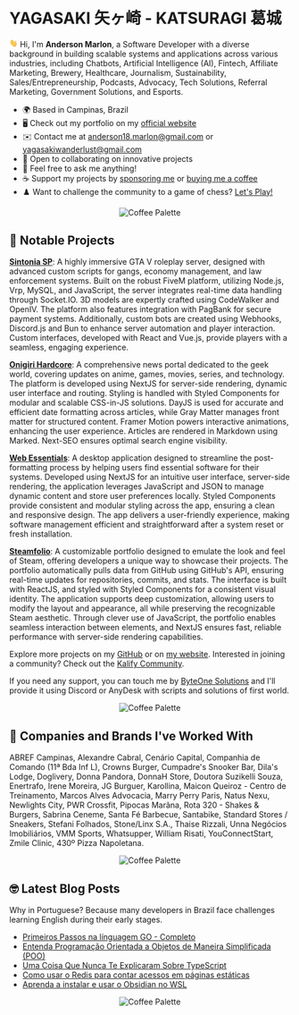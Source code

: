 # YAGASAKI 矢ヶ崎 - KATSURAGI 葛城

<img src="https://github.com/tairosonloa/tairosonloa/blob/main/assets/wave.gif?raw=true" width="15px"/> Hi, I'm **Anderson Marlon**, a Software Developer with a diverse background in building scalable systems and applications across various industries, including Chatbots, Artificial Intelligence (AI), Fintech, Affiliate Marketing, Brewery, Healthcare, Journalism, Sustainability, Sales/Entrepreneurship, Podcasts, Advocacy, Tech Solutions, Referral Marketing, Government Solutions, and Esports.

- 🌍 Based in Campinas, Brazil
- 🖥️ Check out my portfolio on my [official website](http://yagasaki.vercel.app/about)
- ✉️ Contact me at [anderson18.marlon@gmail.com](mailto:anderson18.marlon@gmail.com) or [yagasakiwanderlust@gmail.com](mailto:yagasakiwanderlust@gmail.com)
- 🤝 Open to collaborating on innovative projects
- 💬 Feel free to ask me anything!
- ☕ Support my projects by [sponsoring me](https://github.com/sponsors/Yagasaki7K/) or [buying me a coffee](https://pixmeacoffee.vercel.app/yagasaki)
- ♟️ Want to challenge the community to a game of chess? [Let's Play!](https://github.com/Yagasaki7K/readme-chess)

<p align="center">
  <img src="https://github.com/Yagasaki7K/website-cafecomleite/assets/23272064/febb5104-0741-481a-9171-44ff1b2b3e26" alt="Coffee Palette" width="400" />
</p>

## 🚀 Notable Projects
[**Sintonia SP**](https://sintoniasp.vercel.app): A highly immersive GTA V roleplay server, designed with advanced custom scripts for gangs, economy management, and law enforcement systems. Built on the robust FiveM platform, utilizing Node.js, Vrp, MySQL, and JavaScript, the server integrates real-time data handling through Socket.IO. 3D models are expertly crafted using CodeWalker and OpenIV. The platform also features integration with PagBank for secure payment systems. Additionally, custom bots are created using Webhooks, Discord.js and Bun to enhance server automation and player interaction. Custom interfaces, developed with React and Vue.js, provide players with a seamless, engaging experience.

[**Onigiri Hardcore**](https://onigirihardcore.com.br/): A comprehensive news portal dedicated to the geek world, covering updates on anime, games, movies, series, and technology. The platform is developed using NextJS for server-side rendering, dynamic user interface and routing. Styling is handled with Styled Components for modular and scalable CSS-in-JS solutions. DayJS is used for accurate and efficient date formatting across articles, while Gray Matter manages front matter for structured content. Framer Motion powers interactive animations, enhancing the user experience. Articles are rendered in Markdown using Marked. Next-SEO ensures optimal search engine visibility.

[**Web Essentials**](https://webessentials.com.br/): A desktop application designed to streamline the post-formatting process by helping users find essential software for their systems. Developed using NextJS for an intuitive user interface, server-side rendering, the application leverages JavaScript and JSON to manage dynamic content and store user preferences locally. Styled Components provide consistent and modular styling across the app, ensuring a clean and responsive design. The app delivers a user-friendly experience, making software management efficient and straightforward after a system reset or fresh installation.

[**Steamfolio**](https://steamfolio.vercel.app/): A customizable portfolio designed to emulate the look and feel of Steam, offering developers a unique way to showcase their projects. The portfolio automatically pulls data from GitHub using GitHub's API, ensuring real-time updates for repositories, commits, and stats. The interface is built with ReactJS, and styled with Styled Components for a consistent visual identity. The application supports deep customization, allowing users to modify the layout and appearance, all while preserving the recognizable Steam aesthetic. Through clever use of JavaScript, the portfolio enables seamless interaction between elements, and NextJS ensures fast, reliable performance with server-side rendering capabilities.

Explore more projects on my [GitHub](https://github.com/yagasaki7k) or on [my website](https://yagasaki.dev/about#projects). Interested in joining a community? Check out the [Kalify Community](https://discord.gg/jhSepmE7nN).

If you need any support, you can touch me by [ByteOne Solutions](https://byteone.vercel.app) and I'll provide it using Discord or AnyDesk with scripts and solutions of first world.

<p align="center">
  <img src="https://github.com/Yagasaki7K/website-cafecomleite/assets/23272064/febb5104-0741-481a-9171-44ff1b2b3e26" alt="Coffee Palette" width="400" />
</p>

## 📂 Companies and Brands I've Worked With

ABREF Campinas, Alexandre Cabral, Cenário Capital, Companhia de Comando (11ª Bda Inf L), Crowns Burger, Cumpadre's Snooker Bar, Dila's Lodge, Doglivery, Donna Pandora, DonnaH Store, Doutora Suzikelli Souza, Enertrafo, Irene Moreira, JG Burguer, Karollina, Maicon Queiroz - Centro de Treinamento, Marcos Alves Advocacia, Marry Perry Paris, Natus Nexu, Newlights City, PWR Crossfit, Pipocas Marãna, Rota 320 - Shakes & Burgers, Sabrina Ceneme, Santa Fé Barbecue, Santabike, Standard Stores / Sneakers, Stefani Folhados, Stone/Linx S.A., Thaise Rizzali, Unna Negócios Imobiliários, VMM Sports, Whatsupper, William Risati, YouConnectStart, Zmile Clinic, 430º Pizza Napoletana.

<p align="center">
  <img src="https://github.com/Yagasaki7K/website-cafecomleite/assets/23272064/febb5104-0741-481a-9171-44ff1b2b3e26" alt="Coffee Palette" width="400" />
</p>

## 🤓 Latest Blog Posts

Why in Portuguese? Because many developers in Brazil face challenges learning English during their early stages.

<!-- BLOG-POST-LIST:START -->
- [Primeiros Passos na línguagem GO - Completo](https://yagasaki.dev/article/primeiros-passos-na-linguagem-go)
- [Entenda Programação Orientada a Objetos de Maneira Simplificada &lpar;POO&rpar;](https://yagasaki.dev/article/entenda-programacao-orientada-a-objetos-de-maneira-simplificada)
- [Uma Coisa Que Nunca Te Explicaram Sobre TypeScript](https://yagasaki.dev/article/uma-coisa-que-nunca-te-explicaram-sobre-typescript)
- [Como usar o Redis para contar acessos em páginas estáticas](https://yagasaki.dev/article/como-usar-redis-para-contar-acessos)
- [Aprenda a instalar e usar o Obsidian no WSL](https://yagasaki.dev/article/instalando-obsidian-no-wsl)
<!-- BLOG-POST-LIST:END -->

<p align="center">
  <img src="https://github.com/Yagasaki7K/website-cafecomleite/assets/23272064/febb5104-0741-481a-9171-44ff1b2b3e26" alt="Coffee Palette" width="400" />
</p>
